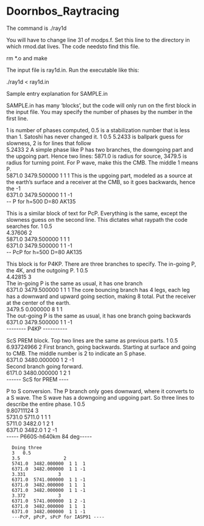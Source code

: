 # Doornbos_Raytracing

The command is ./ray1d

You will have to change line 31 of modps.f. Set this line to the directory in which rmod.dat lives. 
The code needsto find this file. 

rm *.o and make

The input file is ray1d.in. Run the executable like this:

./ray1d < ray1d.in

Sample entry explanation for SAMPLE.in

SAMPLE.in has many ‘blocks’, but the code will only run on the first block in the input file. You may specify the number of phases by the number in the first line.

1 is number of phases computed, 0.5 is a stabilization number that is less than 1. Satoshi has never changed it.
1   0.5 
5.2433 is ballpark guess for slowness, 2 is for lines that follow                                                                  
5.2433          2
A simple phase like P has two branches, the downgoing part and the upgoing part. Hence two lines:
5871.0 is radius for source, 3479.5 is radius for turning point. 
For P wave, make this the CMB. The middle 1 means P.                                                             
5871.0  3479.500000  1 1  1
This is the upgoing part, modeled as a source at the earth’s surface and a receiver at the CMB, so it goes backwards, hence the -1                                                    
6371.0  3479.500000  1 1 -1                                                    
 -- P for h=500 D=80  AK135

This is a similar block of text for PcP. Everything is the same, except the slowness guess on the second line. This dictates what raypath the code searches for.
     1   0.5                                                                        
     4.37606         2                                                              
     5871.0  3479.500000  1 1  1                                                    
     6371.0  3479.500000  1 1 -1                                                    
      -- PcP for h=500 D=80  AK135





This block is for P4KP. There are three branches to specify. The in-going P, the 4K, and the outgoing P.
      1   0.5                                                                        
      4.42815  3                 
The in-going P is the same as usual, it has one branch                                                 
      6371.0  3479.500000  1 1 1
The core bouncing branch has 4 legs, each leg has a downward and upward going section, making 8 total. Put the receiver at the center of the earth.                                                                                         
      3479.5  0.000000  8 1 1     
      The out-going P is the same as usual, it has one branch going backwards                                                
      6371.0  3479.500000  1 1 -1                                                    
      -------- P4KP ----------  

ScS PREM block. Top two lines are the same as previous parts.
      1   0.5                                                                        
      6.93724966      2
First branch, going backwards. Starting at surface and going to CMB. The middle number is 2 to indicate an S phase.                                                                     
      6371.0  3480.000000  1 2 -1      
Second branch going forward.                                
      6171.0  3480.000000  1 2  1                                                          
      ------ ScS for PREM   ----

P to S conversion. The P branch only goes downward, where it converts to a S wave. The S wave has a downgoing and upgoing part. So three lines to describe the entire phase.
      1   0.5                                                                        
      9.80711124       3                                                             
      5731.0 5711.0  1  1  1                                                        
      5711.0 3482.0  1  2  1                                                        
      6371.0 3482.0  1  2 -1                                                        
      ----- P660S-h640km 84 deg-----

      Doing three
      3   0.5                                                                                                            
      3.5                2                                                             
      5741.0  3482.000000  1 1  1                                                    
      6371.0  3482.000000  1 1 -1                                                    
      3.331            3                                                             
      6371.0  5741.000000  1 1 -1                                                    
      6371.0  3482.000000  1 1  1                                                    
      6371.0  3482.000000  1 1 -1                                                    
      3.372            3                                                             
      6371.0  5741.000000  1 2 -1                                                    
      6371.0  3482.000000  1 1  1                                                    
      6371.0  3482.000000  1 1 -1                                                    
      ---PcP, pPcP, sPcP for IASP91 ----
